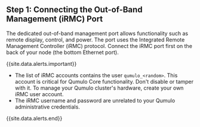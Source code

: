 ## Step 1: Connecting the Out-of-Band Management (iRMC) Port
The dedicated out-of-band management port allows functionality such as remote display, control, and power. The port uses the Integrated Remote Management Controller (iRMC) protocol. Connect the iRMC port first on the back of your node (the bottom Ethernet port).

{{site.data.alerts.important}}
<ul>
  <li>The list of iRMC accounts contains the user <code>qumulo_&lt;random&gt;</code>. This account is critical for Qumulo Core functionality. Don't disable or tamper with it. To manage your Qumulo cluster's hardware, create your own iRMC user account.</li>
  <li>The iRMC username and password are unrelated to your Qumulo administrative credentials.</li>
</ul>
{{site.data.alerts.end}}
